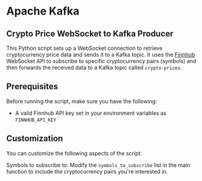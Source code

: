# Apache Kafka
## Crypto Price WebSocket to Kafka Producer

This Python script sets up a WebSocket connection to retrieve cryptocurrency price data and sends it to a Kafka topic. 
It uses the [Finnhub](https://finnhub.io/docs/api/websocket-trades) WebSocket API to subscribe to specific cryptocurrency pairs (symbols) 
and then forwards the received data to a Kafka topic called `crypto-prices`.

## Prerequisites

Before running the script, make sure you have the following:
- A valid Finnhub API key set in your environment variables as `FINNHUB_API_KEY`

## Customization
You can customize the following aspects of the script:

Symbols to subscribe to: Modify the `symbols_to_subscribe` list in the main function to include the cryptocurrency pairs you're interested in.
